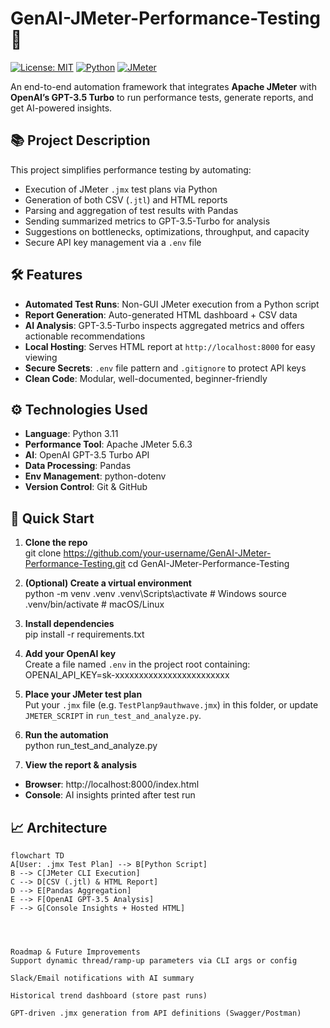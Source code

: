 # GenAI-JMeter-Performance-Testing 🚀

[![License: MIT](https://img.shields.io/badge/License-MIT-blue.svg)](LICENSE) [![Python](https://img.shields.io/badge/Python-3.11-green.svg)](https://www.python.org/) [![JMeter](https://img.shields.io/badge/JMeter-5.6.3-orange.svg)](https://jmeter.apache.org/)

An end-to-end automation framework that integrates **Apache JMeter** with **OpenAI’s GPT-3.5 Turbo** to run performance tests, generate reports, and get AI-powered insights.

## 📚 Project Description

This project simplifies performance testing by automating:

- Execution of JMeter `.jmx` test plans via Python
- Generation of both CSV (`.jtl`) and HTML reports
- Parsing and aggregation of test results with Pandas
- Sending summarized metrics to GPT-3.5-Turbo for analysis
- Suggestions on bottlenecks, optimizations, throughput, and capacity
- Secure API key management via a `.env` file

## 🛠 Features

- **Automated Test Runs**: Non-GUI JMeter execution from a Python script
- **Report Generation**: Auto-generated HTML dashboard + CSV data
- **AI Analysis**: GPT-3.5-Turbo inspects aggregated metrics and offers actionable recommendations
- **Local Hosting**: Serves HTML report at `http://localhost:8000` for easy viewing
- **Secure Secrets**: `.env` file pattern and `.gitignore` to protect API keys
- **Clean Code**: Modular, well-documented, beginner-friendly

## ⚙️ Technologies Used

- **Language**: Python 3.11
- **Performance Tool**: Apache JMeter 5.6.3
- **AI**: OpenAI GPT-3.5 Turbo API
- **Data Processing**: Pandas
- **Env Management**: python-dotenv
- **Version Control**: Git & GitHub

## 🚀 Quick Start

1. **Clone the repo**  
   git clone https://github.com/your-username/GenAI-JMeter-Performance-Testing.git cd GenAI-JMeter-Performance-Testing

2. **(Optional) Create a virtual environment**  
   python -m venv .venv .venv\Scripts\activate # Windows source .venv/bin/activate # macOS/Linux

3. **Install dependencies**  
   pip install -r requirements.txt

4. **Add your OpenAI key**  
   Create a file named `.env` in the project root containing:  
   OPENAI_API_KEY=sk-xxxxxxxxxxxxxxxxxxxxxxxx

5. **Place your JMeter test plan**  
   Put your `.jmx` file (e.g. `TestPlanp9authwave.jmx`) in this folder, or update `JMETER_SCRIPT` in `run_test_and_analyze.py`.

6. **Run the automation**  
   python run_test_and_analyze.py

7. **View the report & analysis**

- **Browser**: http://localhost:8000/index.html
- **Console**: AI insights printed after test run

## 📈 Architecture

```mermaid
flowchart TD
A[User: .jmx Test Plan] --> B[Python Script]
B --> C[JMeter CLI Execution]
C --> D[CSV (.jtl) & HTML Report]
D --> E[Pandas Aggregation]
E --> F[OpenAI GPT-3.5 Analysis]
F --> G[Console Insights + Hosted HTML]




Roadmap & Future Improvements
Support dynamic thread/ramp-up parameters via CLI args or config

Slack/Email notifications with AI summary

Historical trend dashboard (store past runs)

GPT-driven .jmx generation from API definitions (Swagger/Postman)
```
